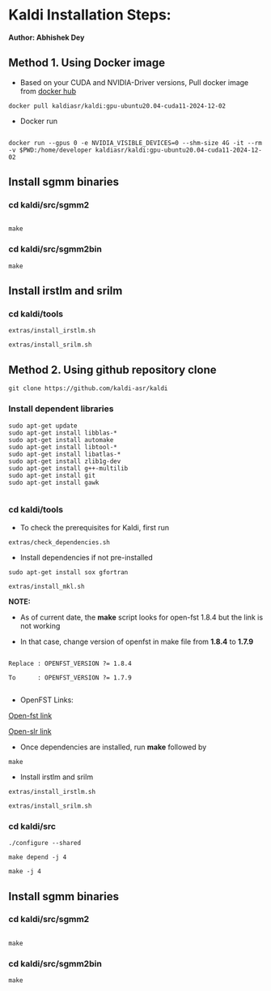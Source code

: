 
# Kaldi Installation Steps:

**Author: Abhishek Dey**

## Method 1. Using Docker image

* Based on your CUDA and NVIDIA-Driver versions, Pull docker image from [docker hub](https://hub.docker.com/r/kaldiasr/kaldi/tags)


```
docker pull kaldiasr/kaldi:gpu-ubuntu20.04-cuda11-2024-12-02

```

* Docker run

```

docker run --gpus 0 -e NVIDIA_VISIBLE_DEVICES=0 --shm-size 4G -it --rm -v $PWD:/home/developer kaldiasr/kaldi:gpu-ubuntu20.04-cuda11-2024-12-02

```

## Install sgmm binaries

### cd kaldi/src/sgmm2

```

make

```

### cd kaldi/src/sgmm2bin

```
make

```

## Install irstlm and srilm


### cd kaldi/tools

```
extras/install_irstlm.sh

extras/install_srilm.sh

```

## Method 2. Using github repository clone

```
git clone https://github.com/kaldi-asr/kaldi

```

### Install dependent libraries

```
sudo apt-get update
sudo apt-get install libblas-*
sudo apt-get install automake
sudo apt-get install libtool-*
sudo apt-get install libatlas-*
sudo apt-get install zlib1g-dev
sudo apt-get install g++-multilib
sudo apt-get install git
sudo apt-get install gawk


```


### cd kaldi/tools

* To check the prerequisites for Kaldi, first run

```
extras/check_dependencies.sh

```

* Install dependencies if not pre-installed

```
sudo apt-get install sox gfortran

extras/install_mkl.sh

```

**NOTE:**

* As of current date, the **make** script looks for open-fst 1.8.4 but the link is not working

* In that case,  change version of openfst in make file from **1.8.4** to **1.7.9**

```

Replace : OPENFST_VERSION ?= 1.8.4

To      : OPENFST_VERSION ?= 1.7.9


```

* OpenFST Links:

[Open-fst link](https://www.openfst.org/twiki/bin/view/FST/FstDownload)

[Open-slr link](https://openslr.org/2/)


* Once dependencies are installed, run **make** followed by 

```
make

```

* Install irstlm and srilm

```
extras/install_irstlm.sh

extras/install_srilm.sh

```

### cd kaldi/src

```
./configure --shared

make depend -j 4

make -j 4

```

## Install sgmm binaries

### cd kaldi/src/sgmm2

```

make

```

### cd kaldi/src/sgmm2bin

```
make

```

